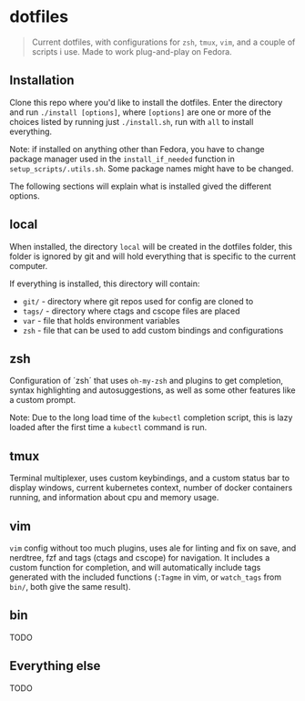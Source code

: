 # dotfiles
>Current dotfiles, with configurations for `zsh`, `tmux`, `vim`, and a couple of scripts i use. Made to work plug-and-play on Fedora.

## Installation
Clone this repo where you'd like to install the dotfiles. Enter the directory and run `./install [options]`,
where `[options]` are one or more of the choices listed by running just `./install.sh`,
run with `all` to install everything.

Note: if installed on anything other than Fedora, you have to change package manager used in the `install_if_needed` function
in `setup_scripts/.utils.sh`. Some package names might have to be changed.


The following sections will explain what is installed gived the different options.

## local
When installed, the directory `local` will be created in the dotfiles folder, this folder is ignored by git and will hold
everything that is specific to the current computer.

If everything is installed, this directory will contain:
* `git/` - directory where git repos used for config are cloned to
* `tags/` - directory where ctags and cscope files are placed
* `var` - file that holds environment variables
* `zsh` - file that can be used to add custom bindings and configurations

## zsh
Configuration of ´zsh´ that uses `oh-my-zsh` and plugins to get completion, syntax highlighting and autosuggestions,
as well as some other features like a custom prompt.

Note: Due to the long load time of the `kubectl` completion script, this is lazy loaded after the first time a `kubectl` command is run.

## tmux
Terminal multiplexer, uses custom keybindings, and a custom status bar to display windows, current kubernetes context,
number of docker containers running, and information about cpu and memory usage.

## vim
`vim` config without too much plugins, uses ale for linting and fix on save, and nerdtree, fzf and tags (ctags and cscope)
for navigation. It includes a custom function for completion, and will automatically include tags generated with
the included functions (`:Tagme` in vim, or `watch_tags` from `bin/`, both give the same result).

## bin
TODO

## Everything else
TODO
